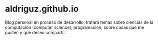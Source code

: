 aldriguz.github.io
==================
Blog personal en proceso de desarrollo, tratará temas sobre
  ciencias de la computación (computer science), programación,
  sobre cosas que me gusten y que deseo compartir.
